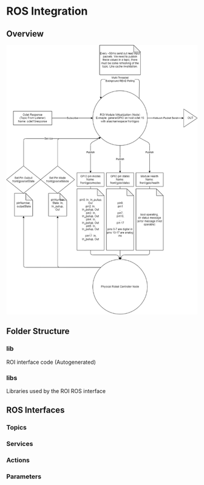 # ROS Integration

## Overview

![Module Node Visualization](../docs/ROI-Module-Node.png)

## Folder Structure

### lib

ROI interface code (Autogenerated)

### libs

Libraries used by the ROI ROS interface

## ROS Interfaces

### Topics

### Services

### Actions

### Parameters
